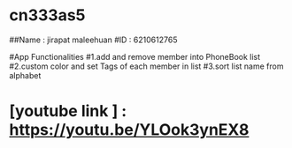 # cn333as5

##Name : jirapat maleehuan #ID : 6210612765

#App Functionalities
#1.add and remove member into PhoneBook list
#2.custom color and set Tags of each member in list
#3.sort list name from alphabet

# [youtube link ] :  https://youtu.be/YLOok3ynEX8




